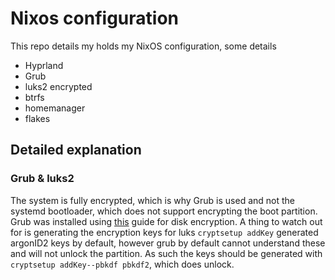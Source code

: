 # Nixos configuration
This repo details my holds my NixOS configuration, some details
- Hyprland
- Grub
- luks2 encrypted
- btrfs
- homemanager
- flakes

## Detailed explanation
### Grub & luks2
The system is fully encrypted, which is why Grub is used and not the systemd bootloader, which does not support encrypting the boot partition.
Grub was installed using [this](https://nixos.wiki/wiki/Full_Disk_Encryption) guide for disk encryption.
A thing to watch out for is generating the encryption keys for luks
`cryptsetup addKey` generated argonID2 keys by default, however grub by default cannot understand these and will not unlock the partition. As such the keys should be generated with `cryptsetup addKey--pbkdf pbkdf2`, which does unlock. 
